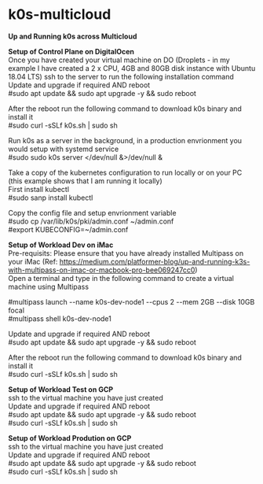 # k0s-multicloud
**Up and Running k0s across Multicloud**

**Setup of Control Plane on DigitalOcen**<br>
Once you have created your virtual machine on DO (Droplets - in my example I have created a 2 x CPU, 4GB and 80GB disk instance with Ubuntu 18.04 LTS) ssh to the server
to run the following installation command<br>
Update and upgrade if required AND reboot<br>
#sudo apt update && sudo apt upgrade -y && sudo reboot<br>

After the reboot run the following command to download k0s binary and install it<br>
#sudo curl -sSLf k0s.sh | sudo sh<br>

Run k0s as a server in the background, in a production envrionment you would setup with systemd service<br>
#sudo sudo k0s server </dev/null &>/dev/null & <br>

Take a copy of the kubernetes configuration to run locally or on your PC (this example shows that I am running it locally)<br>
First install kubectl<br>
#sudo sanp install kubectl<br>

Copy the config file and setup envrionment variable<br>
#sudo cp /var/lib/k0s/pki/admin.conf ~/admin.conf<br>
#export KUBECONFIG=~/admin.conf<br>

**Setup of Workload Dev on iMac**</br>
Pre-requisits: Please ensure that you have already installed Multipass on your iMac (Ref:  https://medium.com/platformer-blog/up-and-running-k3s-with-multipass-on-imac-or-macbook-pro-bee069247cc0) <br>
Open a terminal and type in the following command to create a virtual machine using Multipass<br>

#multipass launch --name k0s-dev-node1 --cpus 2 --mem 2GB --disk 10GB focal<br>
#multipass shell k0s-dev-node1<br>

Update and upgrade if required AND reboot<br>
#sudo apt update && sudo apt upgrade -y && sudo reboot<br>

After the reboot run the following command to download k0s binary and install it<br>
#sudo curl -sSLf k0s.sh | sudo sh

**Setup of Workload Test on GCP**<br>
ssh to the virtual machine you have just created <br>
Update and upgrade if required AND reboot<br>
#sudo apt update && sudo apt upgrade -y && sudo reboot<br>
#sudo curl -sSLf k0s.sh | sudo sh

**Setup of Workload Prodution on GCP**<br>
ssh to the virtual machine you have just created <br>
Update and upgrade if required AND reboot<br>
#sudo apt update && sudo apt upgrade -y && sudo reboot<br>
#sudo curl -sSLf k0s.sh | sudo sh

